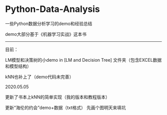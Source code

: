 # Python-Data-Analysis
一些Python数据分析学习的demo和经验总结    

demo大部分基于《机器学习实战》这本书

--------------------------------------------------------------------

目前：

LM模型和决策树的小demo in [LM and Decision Tree] 文件夹（包含EXCEL数据和模型结构）  

kNN也补上了（demo代码未完善）

2020.05.05  

更新了书本上kNN的简单实现（我的版本和教程版本）  

更新“海伦的约会”demo+数据（txt格式） 先画个图明天来填坑 
